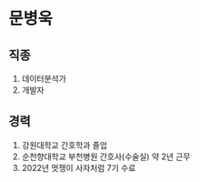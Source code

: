 <h1>문병욱</h1>


<p><h2>직종</h2>
<ol>
  <li>데이터분석가</li>
  <li>개발자</li></p>
</ol>

<p><h2>경력</h2>
<ol>
  <li>강원대학교 간호학과 졸업</li>
  <li>순천향대학교 부천병원 간호사(수술실) 약 2년 근무</li>
  <li>2022년 멋쟁이 사자처럼 7기 수료</li>
</ol>
</p>

